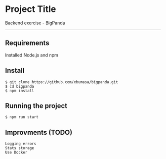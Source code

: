 # Project Title

Backend exercise - BigPanda

---
## Requirements

Installed Node.js and npm 

## Install

    $ git clone https://github.com/xbumasa/bigpanda.git
    $ cd bigpanda
    $ npm install

## Running the project

    $ npm run start
    
## Improvments (TODO)

    Logging errors
    Stats storage
    Use Docker
